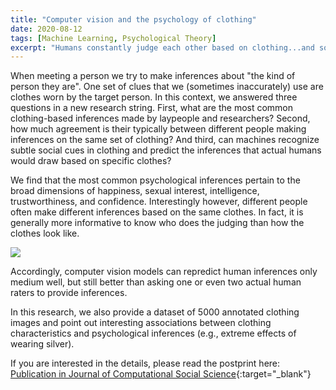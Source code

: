 ```yaml
---
title: "Computer vision and the psychology of clothing"
date: 2020-08-12
tags: [Machine Learning, Psychological Theory]
excerpt: "Humans constantly judge each other based on clothing...and so can machines"
---
```


When meeting a person we try to make inferences about "the kind of person they are". One set of clues that we (sometimes inaccurately) use are clothes worn by the target person. In this context, we answered three questions in a new research string. First, what are the most common clothing-based inferences made by laypeople and researchers? Second, how much agreement is their typically between different people making inferences on the same set of clothing? And third, can machines recognize subtle social cues in clothing and predict the inferences that actual humans would draw based on specific clothes?

We find that the most common psychological inferences pertain to the broad dimensions of happiness, sexual interest, intelligence, trustworthiness, and confidence. Interestingly however, different people often make different inferences based on the same clothes. In fact, it is generally more informative to know who does the judging than how the clothes look like. 

<img src="{{site.baseurl}}/assets/explained var graph.png">

Accordingly, computer vision models can repredict human inferences only medium well, but still better than asking one or even two actual human raters to provide inferences.

In this research, we also provide a dataset of 5000 annotated clothing images and point out interesting associations between clothing characteristics and psychological inferences (e.g., extreme effects of wearing silver).

If you are interested in the details, please read the postprint here: [Publication in Journal of Computational Social Science](https://osf.io/scjaf/){:target="_blank"}